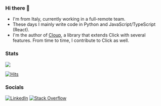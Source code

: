 ### Hi there 👋

- I'm from Italy, currently working in a full-remote team.
- These days I mainly write code in Python and JavaScript/TypeScript (React).
- I'm the author of [Cloup](https://github.com/janluke/cloup), a library that extends Click with several features. From time to time, I contribute to Click as well.

### Stats
![](https://github-readme-stats.vercel.app/api?username=janluke&theme=dark&hide_border=false&include_all_commits=false&count_private=true)<br/>
<!-- ![](https://github-readme-streak-stats.herokuapp.com/?user=janluke&theme=dark&hide_border=false)<br/> -->
<!-- ![](https://github-readme-stats.vercel.app/api/top-langs/?username=janluke&theme=dark&hide_border=false&include_all_commits=true&count_private=true&layout=compact&langs_count=8) -->
[![Hits](https://hits.seeyoufarm.com/api/count/incr/badge.svg?url=https%3A%2F%2Fgithub.com%2Fjanluke&count_bg=%2379C83D&title_bg=%23555555&icon=&icon_color=%23E7E7E7&title=hits&edge_flat=false)](https://hits.seeyoufarm.com)

### Socials
[![LinkedIn](https://img.shields.io/badge/LinkedIn-%230077B5.svg?logo=linkedin&logoColor=white)](https://linkedin.com/in/gianlucagippetto) [![Stack Overflow](https://img.shields.io/badge/-Stackoverflow-FE7A16?logo=stack-overflow&logoColor=white)](https://stackoverflow.com/users/janluke) 

